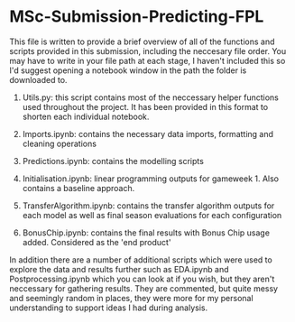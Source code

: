 # MSc-Submission-Predicting-FPL

This file is written to provide a brief overview of all of the functions and scripts provided in this submission, including the neccesary file order. You may have to write in your file path at each stage, I haven't included this so I'd suggest opening a notebook window in the path the folder is downloaded to.

1. Utils.py: this script contains most of the neccessary helper functions used throughout the project. It has been provided in this format to shorten each individual notebook.

2. Imports.ipynb: contains the necessary data imports, formatting and cleaning operations

3. Predictions.ipynb: contains the modelling scripts

4. Initialisation.ipynb: linear programming outputs for gameweek 1. Also contains a baseline approach.

5. TransferAlgorithm.ipynb: contains the transfer algorithm outputs for each model as well as final season evaluations for each configuration

6. BonusChip.ipynb: contains the final results with Bonus Chip usage added. Considered as the 'end product'

In addition there are a number of additional scripts which were used to explore the data and results further such as EDA.ipynb and Postprocessing.ipynb which you can look at if you wish, but they aren't neccessary for gathering results. They are commented, but quite messy and seemingly random in places, they were more for my personal understanding to support ideas I had during analysis. 
